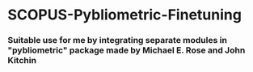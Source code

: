 # SCOPUS-Pybliometric-Finetuning
### Suitable use for me by integrating separate modules in "pybliometric" package made by Michael E. Rose and John Kitchin
